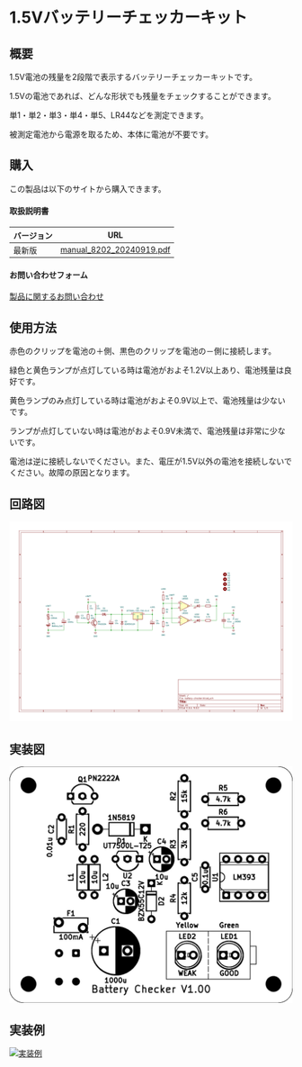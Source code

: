 # 1.5Vバッテリーチェッカーキット

## 概要
1.5V電池の残量を2段階で表示するバッテリーチェッカーキットです。

1.5Vの電池であれば、どんな形状でも残量をチェックすることができます。

単1・単2・単3・単4・単5、LR44などを測定できます。

被測定電池から電源を取るため、本体に電池が不要です。

## 購入
この製品は以下のサイトから購入できます。  

#### 取扱説明書

<table>
  <thead>
    <tr>
      <th>バージョン</th>
      <th>URL</th>
    </tr>
  </thead>
  <tbody>
    <tr>
        <td>最新版</td>
        <td><a href="./manual_8202_20240919.pdf">manual_8202_20240919.pdf</a></td>
    </tr>
  </tbody>
</table>

#### お問い合わせフォーム
[製品に関するお問い合わせ](https://forms.gle/Fn5E3byABXJ8P5sbA)


## 使用方法
赤色のクリップを電池の＋側、黒色のクリップを電池の－側に接続します。

緑色と黄色ランプが点灯している時は電池がおよそ1.2V以上あり、電池残量は良好です。

黄色ランプのみ点灯している時は電池がおよそ0.9V以上で、電池残量は少ないです。

ランプが点灯していない時は電池がおよそ0.9V未満で、電池残量は非常に少ないです。

電池は逆に接続しないでください。また、電圧が1.5V以外の電池を接続しないでください。故障の原因となります。

## 回路図
[![回路図](./img/schematic.jpg)](./img/schematic.jpg)

## 実装図
[![実装図](./img/implementation-diagram.jpg)](./img/implementation-diagram.jpg)

## 実装例
[![実装例](./img/implementation-example.jpg)](./img/implementation-example.jpg)

